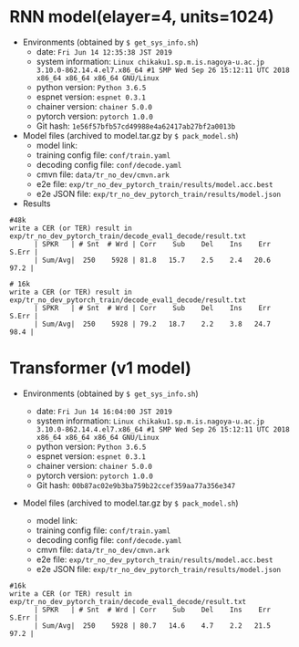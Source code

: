 # RNN model(elayer=4, units=1024)
  - Environments (obtained by `$ get_sys_info.sh`)
    - date: `Fri Jun 14 12:35:38 JST 2019`
    - system information: `Linux chikaku1.sp.m.is.nagoya-u.ac.jp 3.10.0-862.14.4.el7.x86_64 #1 SMP Wed Sep 26 15:12:11 UTC 2018 x86_64 x86_64 x86_64 GNU/Linux`
    - python version: `Python 3.6.5`
    - espnet version: `espnet 0.3.1`
    - chainer version: `chainer 5.0.0`
    - pytorch version: `pytorch 1.0.0`
    - Git hash: `1e56f57bfb57cd49988e4a62417ab27bf2a0013b`
  - Model files (archived to model.tar.gz by `$ pack_model.sh`)
    - model link: 
    - training config file: `conf/train.yaml`
    - decoding config file: `conf/decode.yaml`
    - cmvn file: `data/tr_no_dev/cmvn.ark`
    - e2e file: `exp/tr_no_dev_pytorch_train/results/model.acc.best`
    - e2e JSON file: `exp/tr_no_dev_pytorch_train/results/model.json`
  - Results

```
#48k
write a CER (or TER) result in exp/tr_no_dev_pytorch_train/decode_eval1_decode/result.txt
      | SPKR   | # Snt  # Wrd | Corr    Sub    Del    Ins    Err  S.Err |
      | Sum/Avg|  250    5928 | 81.8   15.7    2.5    2.4   20.6   97.2 |

# 16k
write a CER (or TER) result in exp/tr_no_dev_pytorch_train/decode_eval1_decode/result.txt
      | SPKR   | # Snt  # Wrd | Corr    Sub    Del    Ins    Err  S.Err |
      | Sum/Avg|  250    5928 | 79.2   18.7    2.2    3.8   24.7   98.4 |

```
# Transformer (v1 model)
  - Environments (obtained by `$ get_sys_info.sh`)
    - date: `Fri Jun 14 16:04:00 JST 2019`
    - system information: `Linux chikaku1.sp.m.is.nagoya-u.ac.jp 3.10.0-862.14.4.el7.x86_64 #1 SMP Wed Sep 26 15:12:11 UTC 2018 x86_64 x86_64 x86_64 GNU/Linux`
    - python version: `Python 3.6.5`
    - espnet version: `espnet 0.3.1`
    - chainer version: `chainer 5.0.0`
    - pytorch version: `pytorch 1.0.0`
    - Git hash: `00b87ac02e9b3ba759b22ccef359aa77a356e347`

  - Model files (archived to model.tar.gz by `$ pack_model.sh`)
    - model link: 
    - training config file: `conf/train.yaml`
    - decoding config file: `conf/decode.yaml`
    - cmvn file: `data/tr_no_dev/cmvn.ark`
    - e2e file: `exp/tr_no_dev_pytorch_train/results/model.acc.best`
    - e2e JSON file: `exp/tr_no_dev_pytorch_train/results/model.json`

```
#16k
write a CER (or TER) result in exp/tr_no_dev_pytorch_train/decode_eval1_decode/result.txt
      | SPKR   | # Snt  # Wrd | Corr    Sub    Del    Ins    Err  S.Err |
      | Sum/Avg|  250    5928 | 80.7   14.6    4.7    2.2   21.5   97.2 |
```
